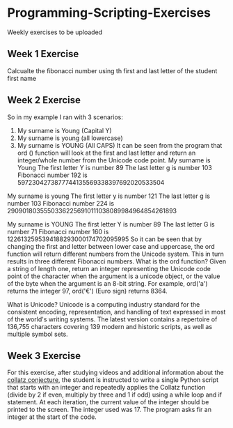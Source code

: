 # Programming-Scripting-Exercises
Weekly exercises to be uploaded
## Week 1 Exercise ##
Calcualte the fibonacci number using th first and last letter of the student first name
## Week 2 Exercise ##
So in my example I ran with 3 scenarios:
1.    My surname is Young (Capital Y)
2.    My surname is young (all lowercase)
3.    My surname is YOUNG (All CAPS)
It can be seen from the program that ord () function will look at the first and last letter and return an integer/whole number from the Unicode code point.
My surname is Young
The first letter Y is number 89
The last letter g is number 103
Fibonacci number 192 is 5972304273877744135569338397692020533504

My surname is young
The first letter y is number 121
The last letter g is number 103
Fibonacci number 224 is 29090180355503362256910111038089984964854261893

My surname is YOUNG
The first letter Y is number 89
The last letter G is number 71
Fibonacci number 160 is 1226132595394188293000174702095995
So it can be seen that by changing the first and letter between lower case and uppercase, the ord function will return different numbers from the Unicode system. This in turn results in three different Fibonacci numbers.
What is the ord function?
Given a string of length one, return an integer representing the Unicode code point of the character when the argument is a unicode object, or the value of the byte when the argument is an 8-bit string. For example, ord('a') returns the integer 97, ord('€') (Euro sign) returns 8364.

What is Unicode? 
Unicode is a computing industry standard for the consistent encoding, representation, and handling of text expressed in most of the world's writing systems. The latest version contains a repertoire of 136,755 characters covering 139 modern and historic scripts, as well as multiple symbol sets. 
## Week 3 Exercise ##
For this exercise, after studying videos and additional information about the [collatz conjecture](https://en.wikipedia.org/wiki/Collatz_conjecture), the student is instructed to write  a single Python script that starts with an integer and repeatedly applies the Collatz function (divide by 2 if even, multiply by three and 1 if odd) using a while loop and if statement. At each iteration, the current value of the integer should be printed to the screen. The integer used was 17. The program asks fir an integer at the start of the code.
